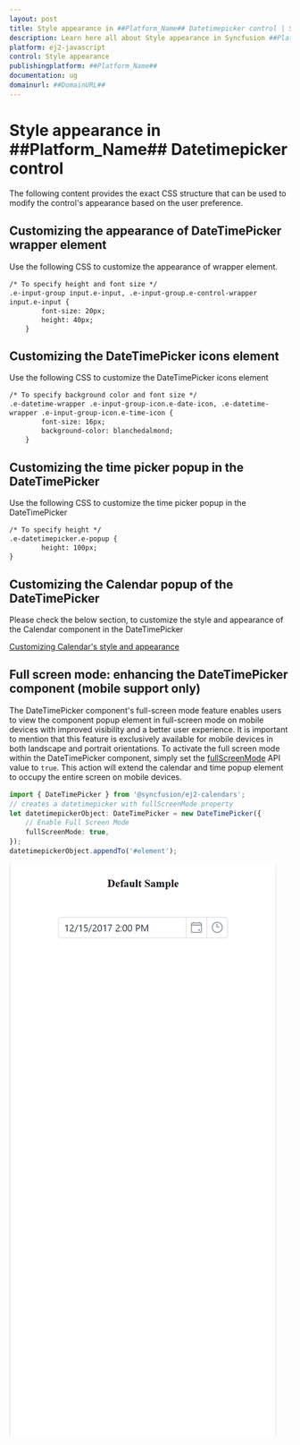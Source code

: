```yaml
---
layout: post
title: Style appearance in ##Platform_Name## Datetimepicker control | Syncfusion
description: Learn here all about Style appearance in Syncfusion ##Platform_Name## Datetimepicker control of Syncfusion Essential JS 2 and more.
platform: ej2-javascript
control: Style appearance 
publishingplatform: ##Platform_Name##
documentation: ug
domainurl: ##DomainURL##
---
```


# Style appearance in ##Platform_Name## Datetimepicker control

The following content provides the exact CSS structure that can be used to modify the control's appearance based on the user preference.

## Customizing the appearance of DateTimePicker wrapper element

Use the following CSS to customize the appearance of wrapper element.

```
/* To specify height and font size */
.e-input-group input.e-input, .e-input-group.e-control-wrapper input.e-input {
        font-size: 20px;
        height: 40px;
    }
```

## Customizing the DateTimePicker icons element

Use the following CSS to customize the DateTimePicker icons element

```
/* To specify background color and font size */
.e-datetime-wrapper .e-input-group-icon.e-date-icon, .e-datetime-wrapper .e-input-group-icon.e-time-icon {
        font-size: 16px;
        background-color: blanchedalmond;
    }
```

## Customizing the time picker popup in the DateTimePicker

Use the following CSS to customize the time picker popup in the DateTimePicker

```
/* To specify height */
.e-datetimepicker.e-popup {
        height: 100px;
}
```

## Customizing the Calendar popup of the DateTimePicker

Please check the below section, to customize the style and appearance of the Calendar component in the DateTimePicker

[Customizing Calendar's style and appearance](../calendar/style-appearance/)

## Full screen mode: enhancing the DateTimePicker component (mobile support only)

The DateTimePicker component's full-screen mode feature enables users to view the component popup element in full-screen mode on mobile devices with improved visibility and a better user experience. It is important to mention that this feature is exclusively available for mobile devices in both landscape and portrait orientations. To activate the full screen mode within the DateTimePicker component, simply set the [fullScreenMode](../api/datetimepicker#fullScreenMode) API value to `true`. This action will extend the calendar and time popup element to occupy the entire screen on mobile devices.

```typescript
import { DateTimePicker } from '@syncfusion/ej2-calendars';
// creates a datetimepicker with fullScreenMode property
let datetimepickerObject: DateTimePicker = new DateTimePicker({
    // Enable Full Screen Mode
    fullScreenMode: true,
});
datetimepickerObject.appendTo('#element');
```

![DateTimePickerFullScreen](../images/DateTimePickerFullScreen.gif)